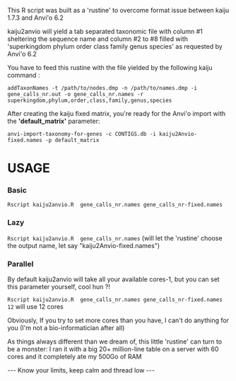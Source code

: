 This R script was built as a 'rustine' to overcome format issue between kaiju 1.7.3 and Anvi'o 6.2

kaiju2anvio will yield a tab separated taxonomic file with column #1 sheltering the sequence name and column #2 to #8 filled with 'superkingdom phylum order class family genus species' as requested by Anvi'o 6.2 

You have to feed this rustine with the file yielded by the following kaiju command : 

`addTaxonNames -t /path/to/nodes.dmp -n /path/to/names.dmp -i gene_calls_nr.out -o gene_calls_nr.names -r superkingdom,phylum,order,class,family,genus,species`

After creating the kaiju fixed matrix, you're ready for the Anvi'o import with the <b>'default_matrix'</b> parameter: 

`anvi-import-taxonomy-for-genes -c CONTIGS.db -i kaiju2Anvio-fixed.names -p default_matrix`

# USAGE
### Basic
`Rscript kaiju2anvio.R  gene_calls_nr.names gene_calls_nr-fixed.names`

### Lazy 
`Rscript kaiju2anvio.R  gene_calls_nr.names`
(will let the 'rustine' choose the output name, let say "kaiju2Anvio-fixed.names")

### Parallel
By default kaiju2anvio will take all your available cores-1, but you can set this parameter yourself, cool hun ?!

`Rscript kaiju2anvio.R  gene_calls_nr.names gene_calls_nr-fixed.names 12`
will use 12 cores

Obviously, If you try to set more cores than you have, I can't do anything for you (I'm not a bio-informatician after all)

As things always different than we dream of, this little 'rustine' can turn to be a monster: I ran it with a big 20+ million-line table on a server with 60 cores and it completely ate my 500Go of RAM

--- Know your limits, keep calm and thread low ---
